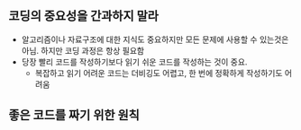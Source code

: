 ## 코딩의 중요성을 간과하지 말라

- 알고리즘이나 자료구조에 대한 지식도 중요하지만 모든 문제에 사용할 수 있는것은 아님. 하지만 코딩 과정은 항상 필요함
- 당장 빨리 코드를 작성하기보다 읽기 쉬운 코드를 작성하는 것이 중요.
    - 복잡하고 읽기 어려운 코드는 더비깅도 어렵고, 한 번에 정확하게 작성하기도 어려움

## 좋은 코드를 짜기 위한 원칙
